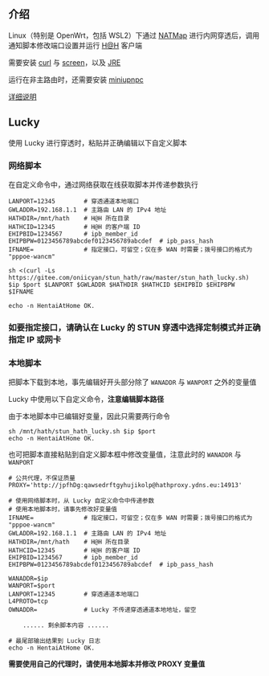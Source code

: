 ## 介绍

Linux（特别是 OpenWrt，包括 WSL2）下通过 [NATMap](https://github.com/heiher/natmap) 进行内网穿透后，调用通知脚本修改端口设置并运行 [H@H](https://ehwiki.org/wiki/Hentai@Home) 客户端

需要安装 [curl](https://curl.se/) 与 [screen](https://www.gnu.org/software/screen/)，以及 [JRE](https://docs.oracle.com/goldengate/1212/gg-winux/GDRAD/java.htm)

运行在非主路由时，还需要安装 [miniupnpc](http://miniupnp.free.fr/)

[详细说明](https://www.bilibili.com/read/cv35051332/)

## Lucky

使用 Lucky 进行穿透时，粘贴并正确编辑以下自定义脚本

### 网络脚本

在自定义命令中，通过网络获取在线获取脚本并传递参数执行

```
LANPORT=12345        # 穿透通道本地端口
GWLADDR=192.168.1.1  # 主路由 LAN 的 IPv4 地址
HATHDIR=/mnt/hath    # H@H 所在目录
HATHCID=12345        # H@H 的客户端 ID
EHIPBID=1234567      # ipb_member_id
EHIPBPW=0123456789abcdef0123456789abcdef  # ipb_pass_hash
IFNAME=              # 指定接口，可留空；仅在多 WAN 时需要；拨号接口的格式为 "pppoe-wancm"

sh <(curl -Ls https://gitee.com/oniicyan/stun_hath/raw/master/stun_hath_lucky.sh) $ip $port $LANPORT $GWLADDR $HATHDIR $HATHCID $EHIPBID $EHIPBPW $IFNAME

echo -n HentaiAtHome OK.
```

### 如要指定接口，请确认在 Lucky 的 STUN 穿透中选择定制模式并正确指定 IP 或网卡

### 本地脚本

把脚本下载到本地，事先编辑好开头部分除了 `WANADDR` 与 `WANPORT` 之外的变量值

Lucky 中使用以下自定义命令，**注意编辑脚本路径**

由于本地脚本中已编辑好变量，因此只需要两行命令

```
sh /mnt/hath/stun_hath_lucky.sh $ip $port
echo -n HentaiAtHome OK.
```

也可把脚本直接粘贴到自定义脚本框中修改变量值，注意此时的 `WANADDR` 与 `WANPORT`

```
# 公共代理，不保证质量
PROXY='http://jpfhDg:qawsedrftgyhujikolp@hathproxy.ydns.eu:14913'

# 使用网络脚本时，从 Lucky 自定义命令中传递参数
# 使用本地脚本时，请事先修改好变量值
IFNAME=              # 指定接口，可留空；仅在多 WAN 时需要；拨号接口的格式为 "pppoe-wancm"
GWLADDR=192.168.1.1  # 主路由 LAN 的 IPv4 地址
HATHDIR=/mnt/hath    # H@H 所在目录
HATHCID=12345        # H@H 的客户端 ID
EHIPBID=1234567      # ipb_member_id
EHIPBPW=0123456789abcdef0123456789abcdef  # ipb_pass_hash

WANADDR=$ip
WANPORT=$port
LANPORT=12345        # 穿透通道本地端口
L4PROTO=tcp
OWNADDR=             # Lucky 不传递穿透通道本地地址，留空

    ...... 剩余脚本内容 ......

# 最尾部输出结果到 Lucky 日志
echo -n HentaiAtHome OK.
```

**需要使用自己的代理时，请使用本地脚本并修改 PROXY 变量值**
